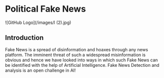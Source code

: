 # Political Fake News
![GitHub Logo](/images/l (2).jpg)
## Introduction
Fake News is a spread of disinformation and hoaxes through any
news platform. The imminent threat of such a widespread
misinformation is obvious and hence we have looked into ways
in which such Fake News can be identified with the help of
Artificial Intelligence. Fake News Detection and analysis is an
open challenge in AI!
